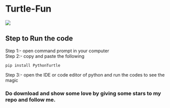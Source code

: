 # Turtle-Fun
<img src="https://bkit.co/w_61d095c6a0af3.gif" />

## Step to Run the code

Step 1:- open command prompt in your computer <br>
Step 2:- copy and paste the following <br>
         
    pip install PythonTurtle
         
Step 3:- open the IDE or code editor of python and run the codes to see the magic   

### Do download and show some love by giving some stars to my repo and follow me.
